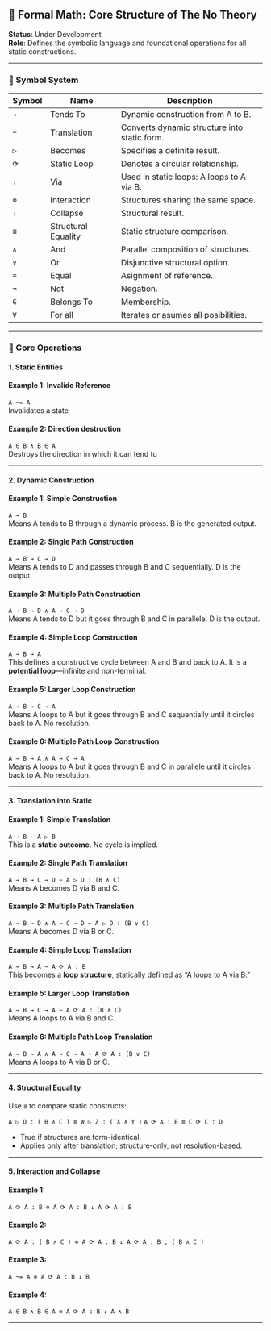 ## 📐 Formal Math: Core Structure of The No Theory

**Status**: Under Development  
**Role**: Defines the symbolic language and foundational operations for all static constructions.

---

### 🔣 Symbol System

| Symbol | Name                        | Description |
|--------|-----------------------------|-------------|
| `→`    | Tends To                    | Dynamic construction from A to B. |
| `~`    | Translation                 | Converts dynamic structure into static form. |
| `▷`    | Becomes                     | Specifies a definite result. |
| `⟳`    | Static Loop                 | Denotes a circular relationship. |
| `:`    | Via                         | Used in static loops: A loops to A via B. |
| `⊗`   | Interaction                 | Structures sharing the same space. |
| `↓`    | Collapse                    | Structural result. |
| `≣`    | Structural Equality         | Static structure comparison. |
| `∧`    | And                         | Parallel composition of structures. |
| `∨`    | Or                          | Disjunctive structural option. |
| `=`    | Equal                       | Asignment of reference. |
| `¬`    | Not                         | Negation. |
| `∈`    | Belongs To                  | Membership. |
| `∀`    | For all                     | Iterates or asumes all posibilities. |

---

### 🧮 Core Operations

#### 1. **Static Entities**

#### Example 1: Invalide Reference

`A ¬= A`  
Invalidates a state

#### Example 2: Direction destruction

`A ∈ B ∧ B ∈ A`  
Destroys the direction in which it can tend to

---

#### 2. **Dynamic Construction**

#### Example 1: Simple Construction

`A → B`  
Means A tends to B through a dynamic process. B is the generated output.

#### Example 2: Single Path Construction

`A → B → C → D`  
Means A tends to D and passes through B and C sequentially. D is the output.

#### Example 3: Multiple Path Construction

`A → B → D ∧ A → C → D`  
Means A tends to D but it goes through B and C in parallele. D is the output.

#### Example 4: Simple Loop Construction

`A → B → A`  
This defines a constructive cycle between A and B and back to A. It is a **potential loop**—infinite and non-terminal.

#### Example 5: Larger Loop Construction

`A → B → C → A`  
Means A loops to A but it goes through B and C sequentially until it circles back to A. No resolution.

#### Example 6: Multiple Path Loop Construction

`A → B → A ∧ A → C → A`  
Means A loops to A but it goes through B and C in parallele until it circles back to A. No resolution.

---

#### 3. **Translation into Static**

#### Example 1: Simple Translation 

`A → B ~ A ▷ B`  
This is a **static outcome**. No cycle is implied.

#### Example 2: Single Path Translation

`A → B → C → D ~ A ▷ D : (B ∧ C)`  
Means A becomes D via B and C.

#### Example 3: Multiple Path Translation

`A → B → D ∧ A → C → D ~ A ▷ D : (B ∨ C)`   
Means A becomes D via B or C.

#### Example 4: Simple Loop Translation

`A → B → A ~ A ⟳ A : B`  
This becomes a **loop structure**, statically defined as “A loops to A via B.”

#### Example 5: Larger Loop Translation

`A → B → C → A ~ A ⟳ A : (B ∧ C)`  
Means A loops to A via B and C.

#### Example 6: Multiple Path Loop Translation

`A → B → A ∧ A → C → A ~ A ⟳ A : (B ∨ C)`  
Means A loops to A via B or C.

---

#### 4. Structural Equality

Use `≣` to compare static constructs:

`A ▷ D : ( B ∧ C ) ≣ W ▷ Z : ( X ∧ Y )` 
`A ⟳ A : B ≣ C ⟳ C : D` 
- True if structures are form-identical.
- Applies only after translation; structure-only, not resolution-based.

---

#### 5. **Interaction and Collapse**

#### Example 1: 

`A ⟳ A : B ⊗ A ⟳ A : B ↓ A ⟳ A : B`

#### Example 2: 

`A ⟳ A : ( B ∧ C ) ⊗ A ⟳ A : B ↓ A ⟳ A : B , ( B ∧ C )`

#### Example 3: 

`A ¬= A ⊗ A ⟳ A : B ↓ B`

#### Example 4: 

`A ∈ B ∧ B ∈ A ⊗ A ⟳ A : B ↓ A ∧ B`

---